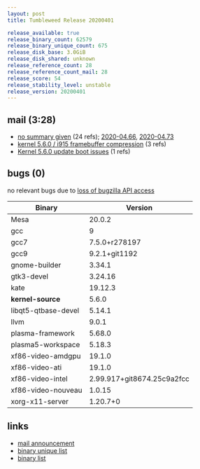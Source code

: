 ```yaml
---
layout: post
title: Tumbleweed Release 20200401

release_available: true
release_binary_count: 62579
release_binary_unique_count: 675
release_disk_base: 3.0GiB
release_disk_shared: unknown
release_reference_count: 28
release_reference_count_mail: 28
release_score: 54
release_stability_level: unstable
release_version: 20200401
---
```


## mail (3:28)

- [no summary given](https://lists.opensuse.org/opensuse-factory/2020-04/msg00063.html) (24 refs); [2020-04.66](https://lists.opensuse.org/opensuse-factory/2020-04/msg00066.html), [2020-04.73](https://lists.opensuse.org/opensuse-factory/2020-04/msg00073.html)
- [kernel 5.6.0 / i915 framebuffer compression](https://lists.opensuse.org/opensuse-factory/2020-04/msg00078.html) (3 refs)
- [Kernel 5.6.0 update boot issues](https://lists.opensuse.org/opensuse-factory/2020-04/msg00090.html) (1 refs)

## bugs (0)

<!--more-->

no relevant bugs due to [loss of bugzilla API access](https://bugzilla.opensuse.org/show_bug.cgi?id=1157722)

Binary | Version
--- | ---
Mesa | 20.0.2
gcc | 9
gcc7 | 7.5.0+r278197
gcc9 | 9.2.1+git1192
gnome-builder | 3.34.1
gtk3-devel | 3.24.16
kate | 19.12.3
**kernel-source** | 5.6.0
libqt5-qtbase-devel | 5.14.1
llvm | 9.0.1
plasma-framework | 5.68.0
plasma5-workspace | 5.18.3
xf86-video-amdgpu | 19.1.0
xf86-video-ati | 19.1.0
xf86-video-intel | 2.99.917+git8674.25c9a2fcc
xf86-video-nouveau | 1.0.15
xorg-x11-server | 1.20.7+0

## links

- [mail announcement](https://lists.opensuse.org/opensuse-factory/2020-04/msg00062.html)
- [binary unique list](http://download.opensuse.org/history/20200401/rpm.unique.list)
- [binary list](http://download.opensuse.org/history/20200401/rpm.list)
